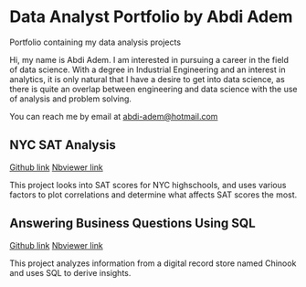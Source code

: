 # Data Analyst Portfolio by Abdi Adem
Portfolio containing my data analysis projects

 Hi, my name is Abdi Adem. I am interested in pursuing a career in the field of data science. With a degree in Industrial Engineering 
and an interest in analytics, it is only natural that I have a desire to get into data science, as there is quite an overlap between 
engineering and data science with the use of analysis and problem solving.

You can reach me by email at abdi-adem@hotmail.com


## NYC SAT Analysis

[Github link](https://github.com/ademabdi/DataAnalystPortfolio/blob/main/BestNYCBoroughforHighSchools.ipynb)
[Nbviewer link](https://nbviewer.jupyter.org/github/ademabdi/DataAnalystPortfolio/blob/main/BestNYCBoroughforHighSchools.ipynb)

This project looks into SAT scores for NYC highschools, and uses various factors to plot correlations and determine what affects SAT scores the most.

## Answering Business Questions Using SQL

[Github link](https://github.com/ademabdi/DataAnalystPortfolio/blob/main/AnsweringBusinessQuestionsUsingSQL.ipynb)
[Nbviewer link](https://nbviewer.jupyter.org/github/ademabdi/DataAnalystPortfolio/blob/main/Answering%2BBusiness%2BQuestions%2BUsing%2BSQL.ipynb)

This project analyzes information from a digital record store named Chinook and uses SQL to derive insights.
